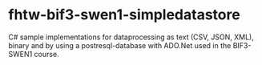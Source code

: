 # fhtw-bif3-swen1-simpledatastore
C# sample implementations for dataprocessing as text (CSV, JSON, XML), binary and by using a postresql-database with ADO.Net used in the BIF3-SWEN1 course. 
